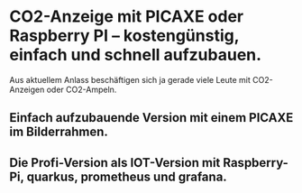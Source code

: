 # CO2-Anzeige mit PICAXE oder Raspberry PI – kostengünstig, einfach und schnell aufzubauen.

Aus aktuellem Anlass beschäftigen sich ja gerade viele Leute mit CO2-Anzeigen oder CO2-Ampeln. 

## Einfach aufzubauende Version mit einem PICAXE im Bilderrahmen.


## Die Profi-Version als IOT-Version mit Raspberry-Pi, quarkus, prometheus und grafana.

